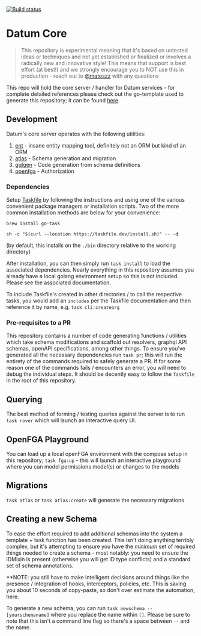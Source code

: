 [![Build status](https://badge.buildkite.com/a3a38b934ca2bb7fc771e19bc5a986a1452fa2962e4e1c63bf.svg?branch=main)](https://buildkite.com/datum/datum)

# Datum Core

> This repository is experimental meaning that it's based on untested ideas or techniques and not yet established or finalized or involves a radically new and innovative style!
> This means that support is best effort (at best!) and we strongly encourage you to NOT use this in production - reach out to [@matoszz](https://github.com/matoszz) with any questions

This repo will hold the core server / handler for Datum services - for complete detailed references please check out the go-template used to generate this repository; it can be found [here](https://github.com/datumforge/go-template)

## Development

Datum's core server operates with the following utilities:

1. [ent](https://entgo.io/) - insane entity mapping tool, definitely not an ORM but kind of an ORM
1. [atlas](https://atlasgo.io/) - Schema generation and migration
1. [gqlgen](https://gqlgen.com/) - Code generation from schema definitions
1. [openfga](https://openfga.dev/) - Authorization

### Dependencies

Setup [Taskfile](https://taskfile.dev/installation/) by following the instructions and using one of the various convenient package managers or installation scripts. Two of the more common installation methods are below for your convenience:

```
brew install go-task
```

```
sh -c "$(curl --location https://taskfile.dev/install.sh)" -- -d
```
(by default, this installs on the ``./bin`` directory relative to the working directory)

After installation, you can then simply run `task install` to load the associated dependencies. Nearly everything in this repository assumes you already have a local golang environment setup so this is not included. Please see the associated documentation.

To include Taskfile's created in other directories / to call the respective tasks, you would add an `includes` per the Taskfile documentation and then reference it by name, e.g. `task cli:createorg`

### Pre-requisites to a PR

This repository contains a number of code generating functions / utilities which take schema modifications and scaffold out resolvers, graphql API schemas, openAPI specifications, among other things. To ensure you've generated all the necessary dependencies run `task pr`; this will run the entirety of the commands required to safely generate a PR. If for some reason one of the commands fails / encounters an error, you will need to debug the individual steps. It should be decently easy to follow the `Taskfile` in the root of this repository.

## Querying

The best method of forming / testing queries against the server is to run `task rover` which will launch an interactive query UI.

## OpenFGA Playground

You can load up a local openFGA environment with the compose setup in this repository; `task fga:up` - this will launch an interactive playground where you can model permissions model(s) or changes to the models

## Migrations

`task atlas` or `task atlas:create` will generate the necessary migrations

## Creating a new Schema

To ease the effort required to add additional schemas into the system a template + task function has been created. This isn't doing anything terribly complex, but it's attempting to ensure you have the _minimum_ set of required things needed to create a schema - most notably: you need to ensure the IDMixin is present (otherwise you will get ID type conflicts) and a standard set of schema annotations.

**NOTE: you still have to make intelligent decisions around things like the presence / integration of hooks, interceptors, policies, etc. This is saving you about 10 seconds of copy-paste, so don't over estimate the automation, here.

To generate a new schema, you can run `task newschema -- [yourschemaname]` where you replace the name within `[]`. Please be sure to note that this isn't a command line flag so there's a space between `--` and the name.